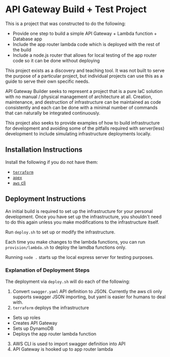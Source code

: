 # API Gateway Build + Test Project
This is a project that was constructed to do the following:

* Provide one step to build a simple API Gateway + Lambda
 function + Database app
* Include the app router lambda code which is deployed with
 the rest of the build
* Include a node.js router that allows for local testing of
 the app router code so it can be done without deploying

This project exists as a discovery and teaching tool. It
was not built to serve the purpose of a particular project,
but individual projects can use this as a guide to serve
their own specific needs.

API Gateway Builder seeks to represent a project that is a
pure IaC solution with no manual / physical management of
architecture at all. Creation, maintenance, and destruction
of infrastructure can be maintained as code consistently
and each can be done with a minimal number of commands that
can naturally be integrated continuously.

This project also seeks to provide examples of how to build
infrastructure for development and avoiding some of the
pitfalls required with server(less) development to include
simulating infrastructure deployments locally.

## Installation Instructions
Install the following if you do not have them:

* [`terraform`](https://terraform.io)
* [`apex`](https://apex.run)
* [`aws` cli](http://docs.aws.amazon.com/cli/latest/userguide/installing.html)

## Deployment Instructions
An initial build is required to set up the infrastructure
for your personal development. Once you have set up the
infrastructure, you shouldn't need to do this again unless
you make modifications to the infrastructure itself.

Run `deploy.sh` to set up or modify the infrastructure.

Each time you make changes to the lambda functions, you can
run `provision/lambda.sh` to deploy the lamdba functions
only.

Running `node .` starts up the local express server for
testing purposes.

### Explanation of Deployment Steps
The deployment via `deploy.sh` will do each of the
following:

1. Convert `swagger.yaml` API definition to JSON. Currently
 the aws cli only supports swagger JSON importing, but
 yaml is easier for humans to deal with.
2. `terraform` deploys the infrastructure
 * Sets up roles
 * Creates API Gateway
 * Sets up DynamoDB
 * Deploys the app router lambda function
3. AWS CLI is used to import swagger definition into API
4. API Gateway is hooked up to app router lambda
